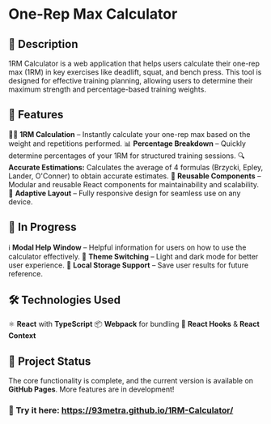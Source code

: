 # One-Rep Max Calculator

## 📌 Description

1RM Calculator is a web application that helps users calculate their one-rep max (1RM) in key exercises like deadlift, squat, and bench press. This tool is designed for effective training planning, allowing users to determine their maximum strength and percentage-based training weights.

## 🚀 Features

🏋️‍♂️ **1RM Calculation** – Instantly calculate your one-rep max based on the weight and repetitions performed.
📊 **Percentage Breakdown** – Quickly determine percentages of your 1RM for structured training sessions.
🔍 **Accurate Estimations:** Calculates the average of 4 formulas (Brzycki, Epley, Lander, O'Conner) to obtain accurate estimates.
🔄 **Reusable Components** – Modular and reusable React components for maintainability and scalability.
🎨 **Adaptive Layout** – Fully responsive design for seamless use on any device.

## 🔧 In Progress

ℹ️ **Modal Help Window** – Helpful information for users on how to use the calculator effectively.
🎨 **Theme Switching** – Light and dark mode for better user experience.
💾 **Local Storage Support** – Save user results for future reference.

## 🛠️ Technologies Used

⚛️ **React** with **TypeScript**
📦 **Webpack** for bundling
🎣 **React Hooks** & **React Context** 

## 📌 Project Status

The core functionality is complete, and the current version is available on **GitHub Pages**. More features are in development!

### 🔗 Try it here: https://93metra.github.io/1RM-Calculator/

